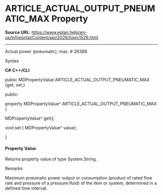 # ARTICLE_ACTUAL_OUTPUT_PNEUMATIC_MAX Property

**Source URL:** https://www.eplan.help/en-us/Infoportal/Content/api/2026/topic1529.html

---

Actual power (pneumatic), max. # 26389.

Syntax

**C#**
**C++/CLI**


public MDPropertyValue ARTICLE_ACTUAL_OUTPUT_PNEUMATIC_MAX {get; set;}

public:

property MDPropertyValue^ ARTICLE_ACTUAL_OUTPUT_PNEUMATIC_MAX {

   MDPropertyValue^ get();

   void set (    MDPropertyValue^ value);

}


#### Property Value

Returns property value of type System.String.

Remarks

Maximum pneumatic power output or consumption (product of rated flow rate and pressure of a pressure fluid) of the item or system, determined in a defined time interval.
